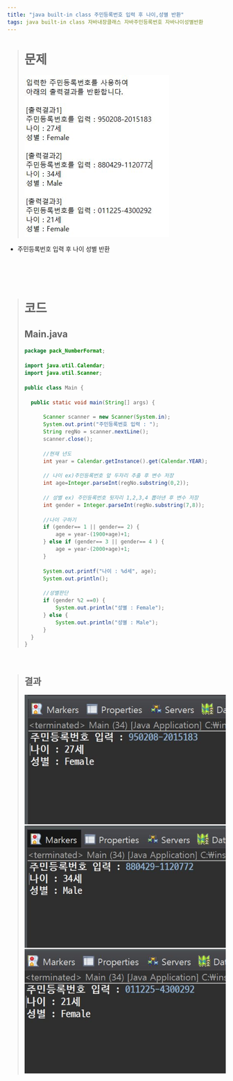 ```yaml
---
title: "java built-in class 주민등록번호 입력 후 나이,성별 반환"
tags: java built-in class 자바내장클래스 자바주민등록번호 자바나이성별반환
---
```


> # 문제
> ![quiz](/assets/images/reg.JPG)
- 주민등록번호 입력 후 나이 성별 반환

<br>
<br>
<br>

> # 코드
> ## Main.java
> ```java
>package pack_NumberFormat;
>
>import java.util.Calendar;
>import java.util.Scanner;
>
>public class Main {
>
>	public static void main(String[] args) {
>		
>		Scanner scanner = new Scanner(System.in);
>		System.out.print("주민등록번호 입력 : ");
>		String regNo = scanner.nextLine();
>		scanner.close();
>		
>		//현재 년도 
>		int year = Calendar.getInstance().get(Calendar.YEAR);
>		
>		// 나이 ex)주민등록번호 앞 두자리 추출 후 변수 저장
>		int age=Integer.parseInt(regNo.substring(0,2)); 
>		
>		// 성별 ex) 주민등록번호 뒷자리 1,2,3,4 뽑아낸 후 변수 저장
>		int gender = Integer.parseInt(regNo.substring(7,8)); 
>		
>		//나이 구하기
>		if (gender== 1 || gender== 2) {
>			age = year-(1900+age)+1;
>		} else if (gender== 3 || gender== 4 ) {
>			age = year-(2000+age)+1;
>		}
>		
>		System.out.printf("나이 : %d세", age);
>		System.out.println();
>		
>		//성별판단
>		if (gender %2 ==0) {
>			System.out.println("성별 : Female");
>		} else {
>			System.out.println("성별 : Male");
>		}
>	}
>}
>```
> 

<br>

> ## 결과
>![quiz](/assets/images/reg1.JPG)
>![quiz](/assets/images/reg2.JPG)
>![quiz](/assets/images/reg3.JPG)


